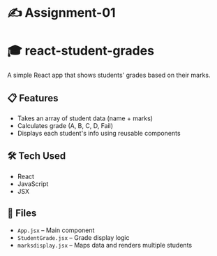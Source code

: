 # ✍️ Assignment-01
# 🎓 react-student-grades

A simple React app that shows students' grades based on their marks.

## 📋 Features

- Takes an array of student data (name + marks)
- Calculates grade (A, B, C, D, Fail)
- Displays each student's info using reusable components

## 🛠️ Tech Used

- React
- JavaScript
- JSX

## 📁 Files

- `App.jsx` – Main component
- `StudentGrade.jsx` – Grade display logic
- `marksdisplay.jsx` – Maps data and renders multiple students

